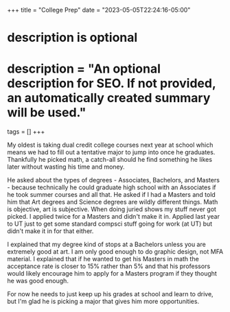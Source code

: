 +++
title = "College Prep"
date = "2023-05-05T22:24:16-05:00"

#
# description is optional
#
# description = "An optional description for SEO. If not provided, an automatically created summary will be used."

tags = []
+++

My oldest is taking dual credit college courses next year at school which means we had to fill out a tentative major to jump into once he graduates. Thankfully he picked math, a catch-all should he find something he likes later without wasting his time and money. 

He asked about the types of degrees - Associates, Bachelors, and Masters - because technically he could graduate high school with an Associates if he took summer courses and all that. He asked if I had a Masters and told him that Art degrees and Science degrees are wildly different things. Math is objective, art is subjective. When doing juried shows my stuff never got picked. I applied twice for a Masters and didn't make it in. Applied last year to UT just to get some standard compsci stuff going for work (at UT) but didn't make it in for that either. 

I explained that my degree kind of stops at a Bachelors unless you are extremely good at art. I am only good enough to do graphic design, not MFA material. I explained that if he wanted to get his Masters in math the acceptance rate is closer to 15% rather than 5% and that his professors would likely encourage him to apply for a Masters program if they thought he was good enough. 

For now he needs to just keep up his grades at school and learn to drive, but I'm glad he is picking a major that gives him more opportunities. 